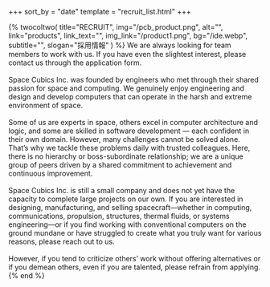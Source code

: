+++
sort_by = "date"
template = "recruit_list.html"
+++

{% twocoltwo(
  title="RECRUIT",
  img="/pcb_product.png",
  alt="",
  link="products",
  link_text="",
  img_link="/product1.png",
  bg="/ide.webp",
  subtitle="",
  slogan="採用情報"
) %}
We are always looking for team members to work with us. If you have even the slightest interest, please contact us through the application form.
<br><br>
 Space Cubics Inc. was founded by engineers who met through their shared passion for space and computing. We genuinely enjoy engineering and design and develop computers that can operate in the harsh and extreme environment of space.
 <br><br>
Some of us are experts in space, others excel in computer architecture and logic, and some are skilled in software development — each confident in their own domain. However, many challenges cannot be solved alone. That’s why we tackle these problems daily with trusted colleagues. Here, there is no hierarchy or boss-subordinate relationship; we are a unique group of peers driven by a shared commitment to achievement and continuous improvement.
 <br><br>
Space Cubics Inc. is still a small company and does not yet have the capacity to complete large projects on our own. If you are interested in designing, manufacturing, and selling spacecraft—whether in computing, communications, propulsion, structures, thermal fluids, or systems engineering—or if you find working with conventional computers on the ground mundane or have struggled to create what you truly want for various reasons, please reach out to us.
 <br><br>
However, if you tend to criticize others’ work without offering alternatives or if you demean others, even if you are talented, please refrain from applying.
{% end %}

